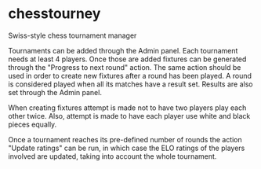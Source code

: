 # chesstourney
Swiss-style chess tournament manager

Tournaments can be added through the Admin panel. Each tournament needs at least 4 players. Once those are added fixtures can be generated through the "Progress to next round" action. The same action should be used in order to create new fixtures after a round has been played. A round is considered played when all its matches have a result set. Results are also set through the Admin panel.

When creating fixtures attempt is made not to have two players play each other twice. Also, attempt is made to have each player use white and black pieces equally.

Once a tournament reaches its pre-defined number of rounds the action "Update ratings" can be run, in which case the ELO ratings of the players involved are updated, taking into account the whole tournament.


